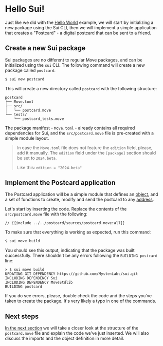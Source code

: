 # Hello Sui!

Just like we did with the [Hello World](../your-first-move/hello-world.md) example, we will start by initializing a new package using the Sui CLI, then we will implement a simple application that creates a "Postcard" - a digital postcard that can be sent to a friend.

## Create a new Sui package

Sui packages are no different to regular Move packages, and can be initialized using the `sui` CLI. The following command will create a new package called `postcard`:

```bash
$ sui new postcard
```

This will create a new directory called `postcard` with the following structure:

```plaintext
postcard
├── Move.toml
├── src/
│   └── postcard.move
└── tests/
    └── postcard_tests.move
```

The package manifest - `Move.toml` - already contains all required dependencies for Sui, and the `src/postcard.move` file is pre-created with a simple module layout.

> In case the `Move.toml` file does not feature the `edition` field, please, add it manually. The `edition` field under the `[package]` section should be set to `2024.beta`.
>
> Like this: `edition = "2024.beta"`


## Implement the Postcard application

The Postcard application will be a simple module that defines an [object](./../concepts/object-model.md), and a set of functions to create, modify and send the postcard to any [address](./../concepts/address.md).

Let's start by inserting the code. Replace the contents of the `src/postcard.move` file with the following:

```move
// {{include ../../postcard/sources/postcard.move:all}}
```

To make sure that everything is working as expected, run this command:

```bash
$ sui move build
```

You should see this output, indicating that the package was built successfully. There shouldn't be any errors following the `BUILDING postcard` line:

```plaintext
> $ sui move build
UPDATING GIT DEPENDENCY https://github.com/MystenLabs/sui.git
INCLUDING DEPENDENCY Sui
INCLUDING DEPENDENCY MoveStdlib
BUILDING postcard
```

If you do see errors, please, double check the code and the steps you've taken to create the package. It's very likely a typo in one of the commands.

## Next steps

[In the next section](./module-structure.md) we will take a closer look at the structure of the `postcard.move` file and explain the code we've just inserted. We will also discuss the imports and the object definition in more detail.
